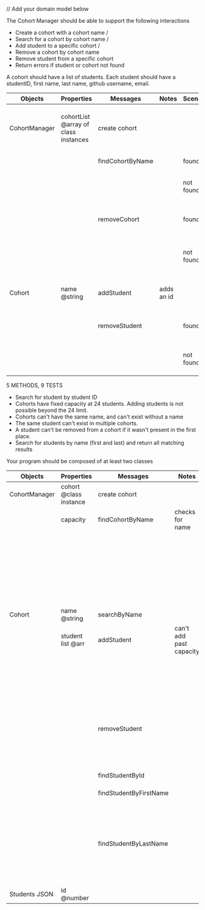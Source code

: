 // Add your domain model below


The Cohort Manager should be able to support the following interactions

- Create a cohort with a cohort name /
- Search for a cohort by cohort name /
- Add student to a specific cohort /
- Remove a cohort by cohort name
- Remove student from a specific cohort
- Return errors if student or cohort not found

A cohort should have a list of students. Each student should have a studentID, first name, last name, github username, email.


Objects | Properties | Messages | Notes | Scenario | Output | Example
------- | ---------- | -------- | ----- | -------- | ------ | -------
| CohortManager | cohortList @array of class instances | create cohort | | | pushes cohort (class instance) to cohortList | |
| | | findCohortByName | | found | cohort instance | |
| | | | | not found | error | ERROR: "Cohort not found" |
| | | removeCohort | | found | removes cohort from cohortList | |
| | | | | not found | error | ERROR: "No cohort of this name." |
| Cohort | name @string | addStudent | adds an id | | pushes student (object) to studentList | |
| | | removeStudent | | found | removes student from studentList | |
| | | | | not found | error | ERROR: "Student not in cohort" |

5 METHODS, 9 TESTS

- Search for student by student ID
- Cohorts have fixed capacity at 24 students. Adding students is not possible beyond the 24 limit.
- Cohorts can't have the same name, and can't exist without a name
- The same student can't exist in multiple cohorts.
- A student can't be removed from a cohort if it wasn't present in the first place.
- Search for students by name (first and last) and return all matching results

Your program should be composed of at least two classes

Objects | Properties | Messages | Notes | Scenario | Output | Example
------- | ---------- | -------- | ----- | -------- | ------ | -------
| CohortManager | cohort @class instance | create cohort | | | | |
| | capacity | findCohortByName | checks for name | found | cohort instance | |
| | | | | not found | error | ERROR: "Cohort not found" |
| | | | | name already used | error | ERROR: "Cohort name already in use." |
| Cohort | name @string | searchByName | | | | |
| | student list @arr | addStudent | can't add past capacity | found | | |
| | | | | not found | error | ERROR: "Student not found"
| | | | | student already in another cohort | error | ERROR: `Student is in Cohort ${name}`
| | | removeStudent | | found | | | |
| | | | | not found in Cohort | error | ERROR: "Student not in cohort" |
| | | findStudentById | | | student object | |
| | | findStudentByFirstName | | student(s) found | array of students | |
| | | | | not found | error | ERROR: "No students found." |
| | | findStudentByLastName | | student(s) found | array of students | |
| | | | | not found | error | ERROR: "No students found." |
| Students JSON | id @number | | | | | |
